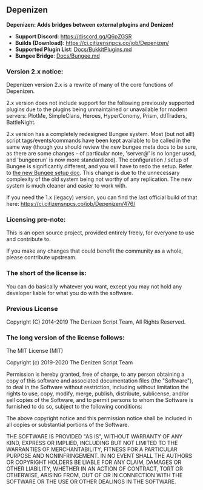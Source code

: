 Depenizen
---------

**Depenizen: Adds bridges between external plugins and Denizen!**

- **Support Discord**: https://discord.gg/Q6pZGSR
- **Builds (Download)**: https://ci.citizensnpcs.co/job/Depenizen/
- **Supported Plugin List**: [Docs/BukkitPlugins.md](Docs/BukkitPlugins.md)
- **Bungee Bridge**: [Docs/Bungee.md](Docs/Bungee.md)

### Version 2.x notice:

Depenizen version 2.x is a rewrite of many of the core functions of Depenizen.

2.x version does not include support for the following previously supported plugins
due to the plugins being unmaintained or unavailable for modern servers: PlotMe, SimpleClans, Heroes, HyperConomy, Prism, dtlTraders, BattleNight.

2.x version has a completely redesigned Bungee system. Most (but not all!) script tags/events/commands have been kept available to be called in the same way
(though you should review the new bungee meta docs to be sure, as there are some changes - of particular note, 'server@' is no longer used, and 'bungeerun' is now more standardized).
The configuration / setup of Bungee is significantly different, and you will have to redo the setup. Refer to [the new Bungee setup doc](Docs/Bungee.md).
This change is due to the unnecessary complexity of the old system being not worthy of any replication. The new system is much cleaner and easier to work with.

If you need the 1.x (legacy) version, you can find the last official build of that here: https://ci.citizensnpcs.co/job/Depenizen/476/

### Licensing pre-note:

This is an open source project, provided entirely freely, for everyone to use and contribute to.

If you make any changes that could benefit the community as a whole, please contribute upstream.

### The short of the license is:

You can do basically whatever you want, except you may not hold any developer liable for what you do with the software.

### Previous License

Copyright (C) 2014-2019 The Denizen Script Team, All Rights Reserved.

### The long version of the license follows:

The MIT License (MIT)

Copyright (c) 2019-2020 The Denizen Script Team

Permission is hereby granted, free of charge, to any person obtaining a copy
of this software and associated documentation files (the "Software"), to deal
in the Software without restriction, including without limitation the rights
to use, copy, modify, merge, publish, distribute, sublicense, and/or sell
copies of the Software, and to permit persons to whom the Software is
furnished to do so, subject to the following conditions:

The above copyright notice and this permission notice shall be included in all
copies or substantial portions of the Software.

THE SOFTWARE IS PROVIDED "AS IS", WITHOUT WARRANTY OF ANY KIND, EXPRESS OR
IMPLIED, INCLUDING BUT NOT LIMITED TO THE WARRANTIES OF MERCHANTABILITY,
FITNESS FOR A PARTICULAR PURPOSE AND NONINFRINGEMENT. IN NO EVENT SHALL THE
AUTHORS OR COPYRIGHT HOLDERS BE LIABLE FOR ANY CLAIM, DAMAGES OR OTHER
LIABILITY, WHETHER IN AN ACTION OF CONTRACT, TORT OR OTHERWISE, ARISING FROM,
OUT OF OR IN CONNECTION WITH THE SOFTWARE OR THE USE OR OTHER DEALINGS IN THE
SOFTWARE.
